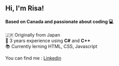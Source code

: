 ## Hi, I'm Risa!  
#### Based on Canada and passionate about coding 💻

🇯🇵 Originally from Japan  
💼 3 years experience using **C#** and **C++**  
📚 Currently lerning HTML, CSS, Javascript

  You can find me : [Linkedin](https://www.linkedin.com/in/risa-yamamoto-b0a5a9302/)
